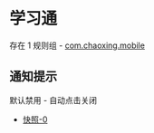 # 学习通

存在 1 规则组 - [com.chaoxing.mobile](/src/apps/com.chaoxing.mobile.ts)

## 通知提示

默认禁用 - 自动点击关闭

- [快照-0](https://i.gkd.li/import/13197374)
